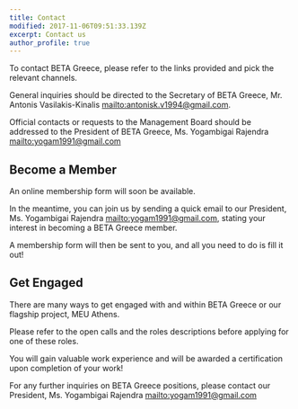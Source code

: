```yaml
---
title: Contact
modified: 2017-11-06T09:51:33.139Z
excerpt: Contact us
author_profile: true
---
```

To contact BETA Greece, please refer to the links provided and pick the relevant channels.

General inquiries should be directed to the Secretary of BETA Greece, Mr. Antonis Vasilakis-Kinalis <mailto:antonisk.v1994@gmail.com>.

Official contacts or requests to the Management Board should be addressed to the President of BETA Greece, Ms. Yogambigai Rajendra <mailto:yogam1991@gmail.com>



## Become a Member

An online membership form will soon be available.

In the meantime, you can join us by sending a quick email to our President, Ms. Yogambigai Rajendra <mailto:yogam1991@gmail.com>, stating your interest in becoming a BETA Greece member.

A membership form will then be sent to you, and all you need to do is fill it out!

## Get Engaged

There are many ways to get engaged with and within BETA Greece or our flagship project, MEU Athens.

Please refer to the open calls and the roles descriptions before applying for one of these roles.

You will gain valuable work experience and will be awarded a certification upon completion of your work!

For any further inquiries on BETA Greece positions, please contact our President, Ms. Yogambigai Rajendra <mailto:yogam1991@gmail.com>
